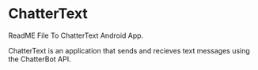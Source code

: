 # ChatterText


ReadME File To ChatterText Android App.

ChatterText is an application that sends and recieves text messages using the ChatterBot API. 
